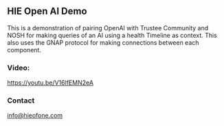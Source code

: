 ## HIE Open AI Demo

This is a demonstration of pairing OpenAI with Trustee Community and NOSH for making queries of an AI using a health Timeline as context. This also uses the GNAP protocol for making connections between each component.

### Video:

https://youtu.be/V16lfEMN2eA

### Contact

info@hieofone.com
